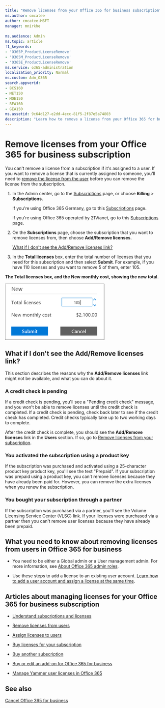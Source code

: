 ```yaml
---
title: "Remove licenses from your Office 365 for business subscription"
ms.author: cmcatee
author: cmcatee-MSFT
manager: mnirkhe

ms.audience: Admin
ms.topic: article
f1_keywords:
- 'O365P_ProductLicenseRemove'
- 'O365M_ProductLicenseRemove'
- 'O365E_ProductLicenseRemove'
ms.service: o365-administration
localization_priority: Normal
ms.custom: Adm_O365
search.appverid:
- BCS160
- MET150
- MOE150
- BEA160
- GEA150
ms.assetid: 9c64d127-e2dd-4ecc-81f5-2f87e5a74803
description: "Learn how to remove a license from your Office 365 for business subscription when the license is already assigned to someone."
---
```


# Remove licenses from your Office 365 for business subscription

You can't remove a license from a subscription if it's assigned to a user. If you want to remove a license that is currently assigned to someone, you'll need to [remove the license from the user](remove-licenses-from-users.md) before you can remove the license from the subscription. 
  
1. In the Admin center, go to the [Subscriptions](https://go.microsoft.com/fwlink/p/?linkid=842054) page, or choose **Billing** \> **Subscriptions**.
    
    If you're using Office 365 Germany, go to this [Subscriptions](https://go.microsoft.com/fwlink/p/?linkid=847745) page. 
    
    If you're using Office 365 operated by 21Vianet, go to this [Subscriptions](https://go.microsoft.com/fwlink/p/?linkid=850626) page. 
    
2. On the **Subscriptions** page, choose the subscription that you want to remove licenses from, then choose **Add/Remove licenses**.
    
    [What if I don't see the Add/Remove licenses link?](remove-licenses-from-subscription.md#BKMK_No_link)
    
3. In the **Total licenses** box, enter the total number of licenses that you need for this subscription and then select **Submit**. For example, if you have 110 licenses and you want to remove 5 of them, enter 105.
    
**The Total licenses box, and the New monthly cost, showing the new total.**

![Total licenses box and the Submit button.](../media/c15248ea-db28-4515-b71c-26145876787d.png)
  
## What if I don't see the Add/Remove licenses link?
<a name="BKMK_No_link"> </a>

This section describes the reasons why the **Add/Remove licenses** link might not be available, and what you can do about it. 
  
### A credit check is pending

If a credit check is pending, you'll see a "Pending credit check" message, and you won't be able to remove licenses until the credit check is completed. If a credit check is pending, check back later to see if the credit check has completed. Credit checks typically take up to two working days to complete.
  
After the credit check is complete, you should see the **Add/Remove licenses** link in the **Users** section. If so, go to [Remove licenses from your subscription](remove-licenses-from-subscription.md#BKMK_RemoveLicenses).
  
### You activated the subscription using a product key

If the subscription was purchased and activated using a 25-character product key product key, you'll see the text "Prepaid". If your subscription was prepaid using a product key, you can't remove licenses because they have already been paid for. However, you can remove the extra licenses when you renew the subscription.
  
### You bought your subscription through a partner

If the subscription was purchased via a partner, you'll see the Volume Licensing Service Center (VLSC) link. If your licenses were purchased via a partner then you can't remove user licenses because they have already been prepaid. 
  
## What you need to know about removing licenses from users in Office 365 for business
<a name="BKMK_No_link"> </a>

- You need to be either a Global admin or a User management admin. For more information, see [About Office 365 admin roles](../add-users-2/about-admin-roles.md).
    
- Use these steps to add a license to an existing user account. [Learn how to add a user account and assign a license at the same time](../add-users-2/add-users-2.md).
    
## Articles about managing licenses for your Office 365 for business subscription
<a name="BKMK_No_link"> </a>

- [Understand subscriptions and licenses](subscriptions-and-licenses.md)
    
- [Remove licenses from users](remove-licenses-from-users.md)
    
- [Assign licenses to users](assign-licenses-to-users.md)
    
- [Buy licenses for your subscription](buy-licenses.md)
    
- [Buy another subscription](buy-another-subscription.md)
    
- [Buy or edit an add-on for Office 365 for business](buy-or-edit-an-add-on.md)
    
- [Manage Yammer user licenses in Office 365](https://support.office.com/article/34a67e3a-3fd8-4e54-bffb-dd5ad0e48590.aspx)
    
## See also
<a name="BKMK_No_link"> </a>

[Cancel Office 365 for business](cancel-your-subscription.md)